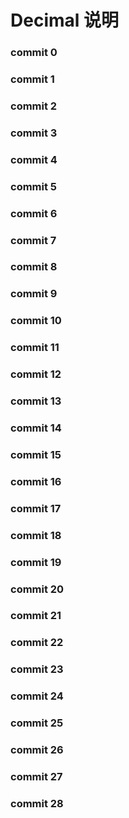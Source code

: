 # Decimal 说明

### commit 0

### commit 1

### commit 2

### commit 3

### commit 4

### commit 5

### commit 6

### commit 7

### commit 8

### commit 9

### commit 10

### commit 11

### commit 12

### commit 13

### commit 14

### commit 15

### commit 16

### commit 17

### commit 18

### commit 19

### commit 20

### commit 21

### commit 22

### commit 23

### commit 24

### commit 25

### commit 26

### commit 27

### commit 28
